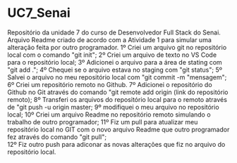 # UC7_Senai
Repositório da unidade 7 do curso de Desenvolvedor Full Stack do Senai.
Arquivo Readme criado de acordo com a Atividade 1 para simular uma alteração feita por outro programador.
1º Criei um arquivo git no repositório local com o comando "git init";
2º Criei um arquivo de texto no VS Code para o repositório local;
3º Adicionei o arquivo para a área de stating com "git add .";
4º Chequei se o arquivo estava no staging com "git status";
5º Salvei o arquivo no meu repositório local com "git commit -m "mensagem";
6º Criei um repositório remoto no Github.
7º Adicionei o repositório do Github no Git através do comando "git remote add origin (link do repositório remoto);
8º Transferi os arquivos do repositório local para o remoto através de "git push -u origin master;
9º modifiquei o meu arquivo no repositório local;
10º Criei um arquivo Readme no repositório remoto simulando o trabalho de outro programador;
11º Fiz um pull para atualizar meu repositório local no GIT com o novo arquivo Readme que outro programador fez através do comando "git pull";   
12º Fiz outro push para adiconar as novas alterações que fiz no arquivo do repositório local.
